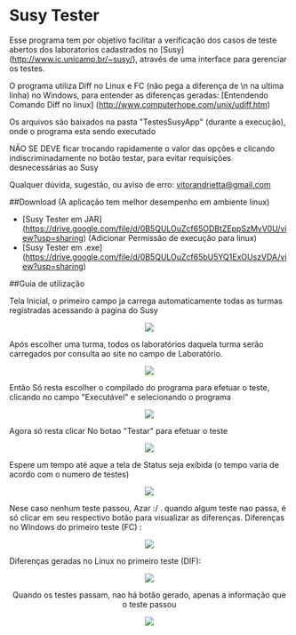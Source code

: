 # Susy Tester

Esse programa tem por objetivo facilitar a verificação dos casos de teste abertos dos laboratorios cadastrados no [Susy] (http://www.ic.unicamp.br/~susy/), através de uma interface para gerenciar os testes.

O programa utiliza Diff no Linux e FC (não pega a diferença de \n na ultima linha) no Windows, para entender as diferenças geradas:
[Entendendo Comando Diff no linux] (http://www.computerhope.com/unix/udiff.htm)

Os arquivos são baixados na pasta "TestesSusyApp" (durante a execução), onde o programa esta sendo executado

NÃO SE DEVE ficar trocando rapidamente o valor das opções e clicando indiscriminadamente no botão testar, para evitar requisições desnecessárias ao Susy

Qualquer dúvida, sugestão, ou aviso de erro: vitorandrietta@gmail.com

##Download (A aplicação tem melhor desempenho em ambiente linux)

- [Susy Tester em JAR] (https://drive.google.com/file/d/0B5QULOuZcf65ODBtZEppSzMyV0U/view?usp=sharing) (Adicionar Permissão de execução para linux)
- [Susy Tester em .exe] (https://drive.google.com/file/d/0B5QULOuZcf65bU5YQ1ExOUszVDA/view?usp=sharing)

##Guia de utilização

Tela Inicial, o primeiro campo ja carrega automaticamente todas as turmas registradas acessando à pagina do Susy

<p align="center">
   <img src="https://github.com/vitorandrietta/SusyTester/blob/master/SusyTesterImages/initial.PNG">
</p>

Após escolher uma turma, todos os laboratórios daquela turma serão carregados por consulta ao site no campo de Laboratório.

<p align="center">
   <img src="https://github.com/vitorandrietta/SusyTester/blob/master/SusyTesterImages/lab.PNG">
</p>

Então Só resta escolher o compilado do programa para efetuar o teste, clicando no campo "Executável" e selecionando o programa

<p align="center">
   <img src="https://github.com/vitorandrietta/SusyTester/blob/master/SusyTesterImages/selector.PNG">
</p>


Agora só resta clicar No botao "Testar" para efetuar o teste


<p align="center">
   <img src="https://github.com/vitorandrietta/SusyTester/blob/master/SusyTesterImages/ready.PNG">
</p>

Espere um tempo até aque a tela de Status seja exibida (o tempo varia de acordo com o numero de testes)

<p align="center">
   <img src="https://github.com/vitorandrietta/SusyTester/blob/master/SusyTesterImages/differenceStatus.PNG">
</p>


Nese caso nenhum teste passou, Azar :/ . quando algum teste nao passa, é só clicar em seu respectivo botão para visualizar as diferenças. Diferenças no Windows do primeiro teste (FC) :

<p align="center">
   <img src="https://github.com/vitorandrietta/SusyTester/blob/master/SusyTesterImages/resultWindows.PNG">
</p>


Diferenças geradas no Linux no primeiro teste (DIF):


<p align="center">
   <img src="https://github.com/vitorandrietta/SusyTester/blob/master/SusyTesterImages/linux.png">
</p>

<center>Quando os testes passam, nao há botão gerado, apenas a informação que o teste passou</center>

<p align="center">
   <img src="https://github.com/vitorandrietta/SusyTester/blob/master/SusyTesterImages/OK.PNG">
</p>
